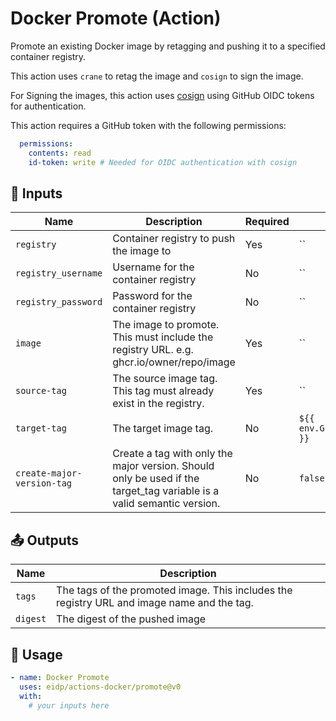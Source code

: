 <!-- NOTE: This file's contents are automatically generated. Do not edit manually. -->
# Docker Promote (Action)

Promote an existing Docker image by retagging and pushing it to a specified container registry.

This action uses `crane` to retag the image and `cosign` to sign the image.

For Signing the images, this action uses [cosign](https://github.com/sigstore/cosign) using GitHub OIDC tokens for authentication. 

This action requires a GitHub token with the following permissions:
```yaml  
  permissions:
    contents: read
    id-token: write # Needed for OIDC authentication with cosign
```

## 🔧 Inputs

|           Name           |                                                     Description                                                     |Required|           Default          |
|--------------------------|---------------------------------------------------------------------------------------------------------------------|--------|----------------------------|
|        `registry`        |                                       Container registry to push the image to                                       |   Yes  |             ``             |
|    `registry_username`   |                                         Username for the container registry                                         |   No   |             ``             |
|    `registry_password`   |                                         Password for the container registry                                         |   No   |             ``             |
|          `image`         |               The image to promote. This must include the registry URL. e.g. ghcr.io/owner/repo/image               |   Yes  |             ``             |
|       `source-tag`       |                          The source image tag. This tag must already exist in the registry.                         |   Yes  |             ``             |
|       `target-tag`       |                                                The target image tag.                                                |   No   |`${{ env.GITHUB_REF_NAME }}`|
|`create-major-version-tag`|Create a tag with only the major version. Should only be used if the target_tag variable is a valid semantic version.|   No   |           `false`          |

## 📤 Outputs

|  Name  |                                        Description                                       |
|--------|------------------------------------------------------------------------------------------|
| `tags` |The tags of the promoted image. This includes the registry URL and image name and the tag.|
|`digest`|                              The digest of the pushed image                              |

## 🚀 Usage

```yaml
- name: Docker Promote
  uses: eidp/actions-docker/promote@v0
  with:
    # your inputs here
```
